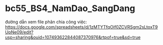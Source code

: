 # bc55_BS4_NamDao_SangDang
đường dẫn xem file phân chia công việc: https://docs.google.com/spreadsheets/d/1zMTYTfqOif0ZCVRSgm2sLtoxT9UpNe09/edit?usp=sharing&ouid=107493622844087370976&rtpof=true&sd=true
